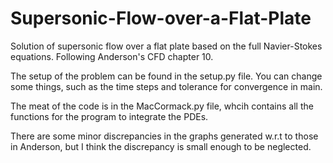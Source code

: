 # Supersonic-Flow-over-a-Flat-Plate
Solution of supersonic flow over a flat plate based on the full Navier-Stokes equations. Following Anderson's CFD chapter 10.

The setup of the problem can be found in the setup.py file. You can change some things, such as the time steps and tolerance
for convergence in main. 

The meat of the code is in the MacCormack.py file, whcih contains all the functions for the program to integrate the PDEs. 

There are some minor discrepancies in the graphs generated w.r.t to those in Anderson, but I think the discrepancy is small enough to be neglected.